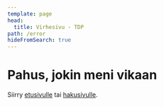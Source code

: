```yaml
---
template: page
head:
  title: Virhesivu - TDP
path: /error
hideFromSearch: true
---
```


# Pahus, jokin meni vikaan

Siirry <a href="<%- linkTo('/') %>">etusivulle</a> tai <a href="<%- linkTo('/haku') %>">hakusivulle</a>.
